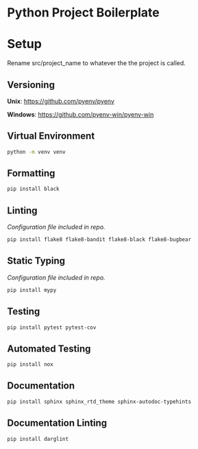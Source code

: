 # Python Project Boilerplate

# Setup

Rename src/project_name to whatever the the project is called.

## Versioning

**Unix**:
https://github.com/pyenv/pyenv

**Windows**:
https://github.com/pyenv-win/pyenv-win

## Virtual Environment

```bash
python -m venv venv
```

## Formatting

```bash
pip install black
```

## Linting

_Configuration file included in repo._

```bash
pip install flake8 flake8-bandit flake8-black flake8-bugbear
```

## Static Typing

_Configuration file included in repo._

```bash
pip install mypy
```

## Testing

```bash
pip install pytest pytest-cov
```

## Automated Testing

```bash
pip install nox
```

## Documentation

```bash
pip install sphinx sphinx_rtd_theme sphinx-autodoc-typehints
```

## Documentation Linting

```bash
pip install darglint
```
